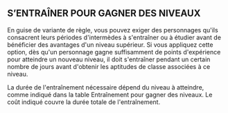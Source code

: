 ## S’ENTRAÎNER POUR GAGNER DES NIVEAUX

En guise de variante de règle, vous pouvez exiger des
personnages qu'ils consacrent leurs périodes d'intermèdes
à s'entraîner ou à étudier avant de bénéficier des avantages
d'un niveau supérieur. Si vous appliquez cette option,
dès qu'un personnage gagne suffisamment de points
d'expérience pour atteindre un nouveau niveau, il doit
s'entraîner pendant un certain nombre de jours avant
d'obtenir les aptitudes de classe associées à ce niveau.

La durée de l'entraînement nécessaire dépend du niveau
à atteindre, comme indiqué dans la table Entraînement pour
gagner des niveaux. Le coût indiqué couvre la durée totale
de l'entraînement.
